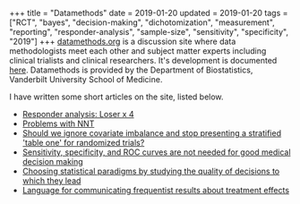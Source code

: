 +++
title = "Datamethods"
date = 2019-01-20
updated = 2019-01-20
tags = ["RCT", "bayes", "decision-making", "dichotomization",
"measurement", "reporting", "responder-analysis", "sample-size",
"sensitivity", "specificity", "2019"]
+++
[datamethods.org](https://discourse.datamethods.org) is a discussion site where
data methodologists meet each other and subject matter experts
including clinical trialists and clinical researchers.  It's
development is documented [here](/post/disc).  Datamethods is provided
by the Department of Biostatistics, Vanderbilt University School of Medicine.

I have written some short articles on the site, listed below.

-   [Responder analysis: Loser x 4](https://discourse.datamethods.org/t/responder-analysis-loser-x-4)
-   [Problems with NNT](https://discourse.datamethods.org/t/problems-with-nnt)
-   [Should we ignore covariate imbalance and stop presenting a stratified 'table one' for randomized trials?](https://discourse.datamethods.org/t/should-we-ignore-covariate-imbalance-and-stop-presenting-a-stratified-table-one-for-randomized-trials)
-   [Sensitivity, specificity, and ROC curves are not needed for good medical decision making](https://discourse.datamethods.org/t/sensitivity-specificity-and-roc-curves-are-not-needed-for-good-medical-decision-making)
-   [Choosing statistical paradigms by studying the quality of decisions to which they lead](https://discourse.datamethods.org/t/choosing-statistical-paradigms-by-studying-the-quality-of-decisions-to-which-they-lead)
-   [Language for communicating frequentist results about treatment effects](https://discourse.datamethods.org/t/language-for-communicating-frequentist-results-about-treatment-effects)

